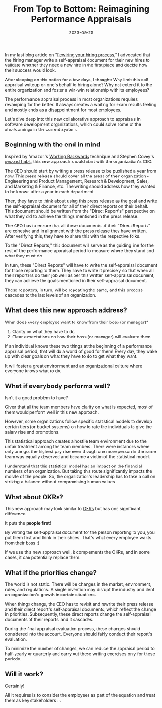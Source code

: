 ﻿---
title: "From Top to Bottom: Reimagining Performance Appraisals"
date: 2023-09-25
tags: ['blog', "org-building"]
description: The performance appraisal process in most organizations requires revamping for the better. It always creates a waiting for exam results feeling and mostly ends as a disappointment for most employees.
linkedin: https://www.linkedin.com/posts/tamizhvendan_from-top-to-bottom-reimagining-performance-activity-7111920089834164224-r0jk/
twitter: https://twitter.com/tamizhvendan/status/1706155122999328838
---

In my last blog article on "[Rewiring your hiring process](/blog/rewiring-your-hiring-process-part-1)," I advocated that the hiring manager write a self-appraisal document for their new hires to validate whether they need a new hire in the first place and decide how their success would look.

After sleeping on this notion for a few days, I thought: Why limit this self-appraisal writeup on one's behalf to hiring alone? Why not extend it to the entire organization and foster a win-win relationship with its employees?

The performance appraisal process in most organizations requires revamping for the better. It always creates a waiting for exam results feeling and mostly ends as a disappointment for most employees.

Let's dive deep into this new collaborative approach to appraisals in software development organizations, which could solve some of the shortcomings in the current system.

## Beginning with the end in mind
Inspired by Amazon's [Working Backwards](https://www.youtube.com/watch?v=aFdpBqmDpzM) technique and Stephen Covey's [second habit](https://www.franklincovey.com/the-7-habits/habit-2/), this new approach should start with the organization's CEO.

The CEO should start by writing a press release to be published a year from now. This press release should cover all the areas of their organization - Engineering and Product Management, Research & Development, Sales, and Marketing & Finance, etc. The writing should address how they wanted to be known after a year in each department.

Then, they have to think about using this press release as the goal and write the self-appraisal document for all of their direct reports on their behalf. This document should be written from the "Direct Report's" perspective on what they did to achieve the things mentioned in the press release.

The CEO has to ensure that all these documents of their "Direct Reports" are cohesive and in alignment with the press release they have written. After verifying this, they have to share this with the respective folks.

To the "Direct Reports," this document will serve as the guiding line for the rest of the performance appraisal period to measure where they stand and what they must do.

In turn, these "Direct Reports" will have to write the self-appraisal document for those reporting to them. They have to write it precisely so that when all their reporters do their job well as per this written self-appraisal document, they can achieve the goals mentioned in their self-appraisal document.

These reporters, in turn, will be repeating the same, and this process cascades to the last levels of an organization.

## What does this new approach address?

What does every employee want to know from their boss (or manager)?

1. Clarity on what they have to do.
2. Clear expectations on how their boss (or manager) will evaluate them.

If an individual knows these two things at the beginning of a performance appraisal period, that will do a world of good for them! Every day, they wake up with clear goals on what they have to do to get what they want.

It will foster a great environment and an organizational culture where everyone knows what to do.

## What if everybody performs well?

Isn't it a good problem to have?

Given that all the team members have clarity on what is expected, most of them would perform well in this new approach.

However, some organizations follow specific statistical models to develop certain tiers (or bucket systems) on how to rate the individuals to give the salary rise and promotions.

This statistical approach creates a hostile team environment due to the unfair treatment among the team members. There were instances where only one got the highest pay rise even though one more person in the same team was equally deserved and became a victim of the statistical model.

I understand that this statistical model has an impact on the financial numbers of an organization. But taking this route significantly impacts the morale of the people. So, the organization's leadership has to take a call on striking a balance without compromising human values.

## What about OKRs?
This new approach may look similar to [OKRs](https://en.wikipedia.org/wiki/Objectives_and_key_results) but has one significant difference.

It puts the **people first**!

By writing the self-appraisal document for the person reporting to you, you put them first and think in their shoes. That's what every employee wants from their boss :)

If we use this new approach well, it complements the OKRs, and in some cases, it can potentially replace them.

## What if the priorities change?
The world is not static. There will be changes in the market, environment, rules, and regulations. A single invention may disrupt the industry and dent an organization's growth in certain situations.

When things change, the CEO has to revisit and rewrite their press release and their direct report's self-appraisal documents, which reflect the change in priorities. Subsequently, these direct reports change the self-appraisal documents of their reports, and it cascades.

During the final appraisal evaluation process, these changes should considered into the account. Everyone should fairly conduct their report's evaluation.

To minimize the number of changes, we can reduce the appraisal period to half-yearly or quarterly and carry out these writing exercises only for these periods.

## Will it work?
Certainly!

All it requires is to consider the employees as part of the equation and treat them as key stakeholders :).